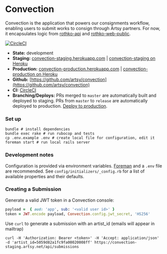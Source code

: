 # Convection

Convection is the application that powers our consignments workflow, enabling users to submit works to consign through Artsy partners. For now, it encapsulates logic from [rothko-api](https://github.com/artsy/rothko-api) and [rothko-web-public](https://github.com/artsy/rothko-web-public).

[![CircleCI](https://circleci.com/gh/artsy/convection.svg?style=svg&circle-token=cf452a49d5399e749ebbb85a0843d6111b79c9aa)](https://circleci.com/gh/artsy/convection)

* __State:__ development
* __Staging:__ [convection-staging.herokuapp.com](https://convection-staging.artsy.net) | [convection-staging on Heroku](https://dashboard.heroku.com/apps/convection-staging/resources)
* __Production:__ [convection-production.herokuapp.com](https://convection.artsy.net) | [convection-production on Heroku](https://dashboard.heroku.com/apps/convection-production/resources)
* __Github:__ [https://github.com/artsy/convection](https://github.com/artsy/convection)
* __CI:__ [CircleCI](https://circleci.com/gh/artsy/convection)
* __Branching/Deploys:__ PRs merged to `master` are automatically built and deployed to staging. PRs from `master` to `release` are automatically deployed to production. [Deploy to production](https://github.com/artsy/convection/compare/release...master?expand=1).

### Set up

    bundle # install dependencies
    bundle exec rake # run rubocop and tests
    cp .env.example .env # create local file for configuration, edit it
    foreman start # run local rails server

### Development notes

Configuration is provided via environment variables. [Foreman](https://github.com/ddollar/foreman) and a `.env` file are recommended. See `config/initializers/_config.rb` for a list of available properties and their defaults.

### Creating a Submission
Generate a valid JWT token in a Convection console:
```ruby
payload =  { aud: 'app', sub: '<valid user id>' }
token = JWT.encode payload, Convection.config.jwt_secret, 'HS256'
```

Use `curl` to generate a submission with an artist_id (emails will appear in mailtrap)
```
curl -H 'Authorization: Bearer <token>' -H 'Accept: application/json' -d 'artist_id=5059d82a1fc9fa00020008ff' https://convection-staging.artsy.net/api/submissions
```